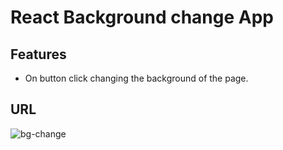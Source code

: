 # React Background change App

## Features

- On button click changing the background of the page.

## URL

![bg-change](https://github.com/rishurishabh/bg-changer/assets/33497918/920b4f1b-f778-4cb4-941a-b650b53dcc98)
